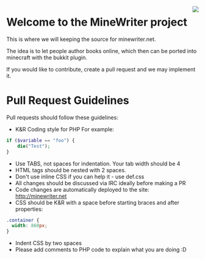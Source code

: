 <p style = "float: right"><img src = "http://minewriter.net./img/logo.png" /></p>

Welcome to the MineWriter project
====================

This is where we will keeping the source for minewriter.net.

The idea is to let people author books online, which then can be ported into minecraft with the bukkit plugin. 

If you would like to contribute, create a pull request and we may implement it.

Pull Request Guidelines
====================
Pull requests should follow these guidelines:

* K&R Coding style for PHP
For example:
````php
if ($variable == "foo") {
	die("Test");
}
````
* Use TABS, not spaces for indentation. Your tab width should be 4
* HTML tags should be nested with 2 spaces.
* Don't use inline CSS if you can help it - use def.css
* All changes should be discussed via IRC ideally before making a PR
* Code changes are automatically deployed to the site: http://minewriter.net
* CSS should be K&R with a space before starting braces and after properties:
````css
.container {
  width: 860px; 
}
````
* Indent CSS by two spaces
* Please add comments to PHP code to explain what you are doing :D


